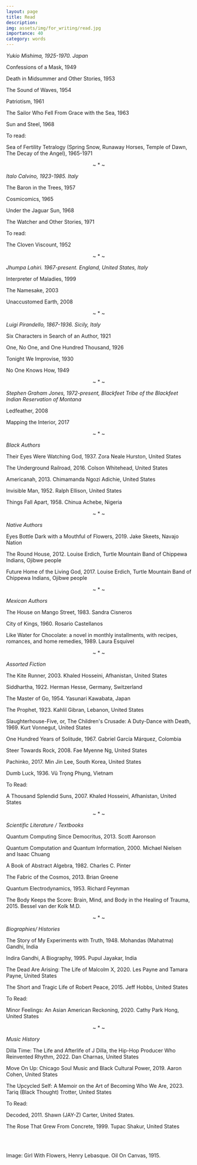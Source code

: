 ```yaml
---
layout: page
title: Read
description: 
img: assets/img/for_writing/read.jpg
importance: 40
category: words
---
```


*Yukio Mishima, 1925-1970. Japan*

Confessions of a Mask, 1949

Death in Midsummer and Other Stories, 1953

The Sound of Waves, 1954

Patriotism, 1961

The Sailor Who Fell From Grace with the Sea, 1963

Sun and Steel, 1968

To read:

Sea of Fertility Tetralogy (Spring Snow, Runaway Horses, Temple of Dawn, The Decay of the Angel), 1965-1971 


<p><center> ~ * ~ </center></p>

*Italo Calvino, 1923-1985. Italy*

The Baron in the Trees, 1957

Cosmicomics, 1965

Under the Jaguar Sun, 1968

The Watcher and Other Stories, 1971

To read:

The Cloven Viscount, 1952


<p><center> ~ * ~ </center></p>

*Jhumpa Lahiri. 1967-present. England, United States, Italy*

Interpreter of Maladies, 1999

The Namesake, 2003

Unaccustomed Earth, 2008

<p><center> ~ * ~ </center></p>

*Luigi Pirandello, 1867-1936. Sicily, Italy*

Six Characters in Search of an Author, 1921

One, No One, and One Hundred Thousand, 1926

Tonight We Improvise, 1930

No One Knows How, 1949

<p><center> ~ * ~ </center></p>

*Stephen Graham Jones, 1972-present, Blackfeet Tribe of the Blackfeet Indian Reservation of Montana*

Ledfeather, 2008

Mapping the Interior, 2017


<p><center> ~ * ~ </center></p>

*Black Authors*

Their Eyes Were Watching God, 1937. Zora Neale Hurston, United States

The Underground Railroad, 2016. Colson Whitehead, United States

Americanah, 2013. Chimamanda Ngozi Adichie, United States

Invisible Man, 1952. Ralph Ellison, United States

Things Fall Apart, 1958. Chinua Achebe, Nigeria

<p><center> ~ * ~ </center></p>

*Native Authors*

Eyes Bottle Dark with a Mouthful of Flowers, 2019. Jake Skeets, Navajo Nation

The Round House, 2012. Louise Erdich, Turtle Mountain Band of Chippewa Indians, Ojibwe people

Future Home of the Living God, 2017. Louise Erdich, Turtle Mountain Band of Chippewa Indians, Ojibwe people

<p><center> ~ * ~ </center></p>

*Mexican Authors*

The House on Mango Street, 1983. Sandra Cisneros

City of Kings, 1960. Rosario Castellanos

Like Water for Chocolate: a novel in monthly installments, with recipes, romances, and home remedies, 1989. Laura Esquivel

<p><center> ~ * ~ </center></p>

*Assorted Fiction* 

The Kite Runner, 2003. Khaled Hosseini, Afhanistan, United States

Siddhartha, 1922. Herman Hesse, Germany, Switzerland

The Master of Go, 1954. Yasunari Kawabata, Japan

The Prophet, 1923. Kahlil Gibran, Lebanon, United States

Slaughterhouse-Five, or, The Children's Crusade: A Duty-Dance with Death, 1969. Kurt Vonnegut, United States

One Hundred Years of Solitude, 1967. Gabriel García Márquez, Colombia 

Steer Towards Rock, 2008. Fae Myenne Ng, United States

Pachinko, 2017. Min Jin Lee, South Korea, United States

Dumb Luck, 1936. Vũ Trọng Phụng, Vietnam



To Read:

A Thousand Splendid Suns, 2007. Khaled Hosseini, Afhanistan, United States

<p><center> ~ * ~ </center></p>

*Scientific Literature / Textbooks*

Quantum Computing Since Democritus, 2013. Scott Aaronson

Quantum Computation and Quantum Information, 2000. Michael Nielsen and Isaac Chuang

A Book of Abstract Algebra, 1982. Charles C. Pinter

The Fabric of the Cosmos, 2013. Brian Greene

Quantum Electrodynamics, 1953. Richard Feynman

The Body Keeps the Score: Brain, Mind, and Body in the Healing of Trauma, 2015. Bessel van der Kolk M.D.

<p><center> ~ * ~ </center></p>

*Biographies/ Histories*

The Story of My Experiments with Truth, 1948. Mohandas (Mahatma) Gandhi, India

Indira Gandhi, A Biography, 1995. Pupul Jayakar, India

The Dead Are Arising: The Life of Malcolm X, 2020. Les Payne and Tamara Payne, United States

The Short and Tragic Life of Robert Peace, 2015. Jeff Hobbs, United States


To Read:

Minor Feelings: An Asian American Reckoning, 2020. Cathy Park Hong, United States


<p><center> ~ * ~ </center></p>

*Music History*

Dilla Time: The Life and Afterlife of J Dilla, the Hip-Hop Producer Who Reinvented Rhythm, 2022. Dan Charnas, United States

Move On Up: Chicago Soul Music and Black Cultural Power, 2019. Aaron Cohen, United States

The Upcycled Self: A Memoir on the Art of Becoming Who We Are, 2023. Tariq (Black Thought) Trotter, United States

To Read:

Decoded, 2011. Shawn (JAY-Z) Carter, United States.

The Rose That Grew From Concrete, 1999. Tupac Shakur, United States


















<br/><br/>

Image: Girl With Flowers, Henry Lebasque. Oil On Canvas, 1915. 